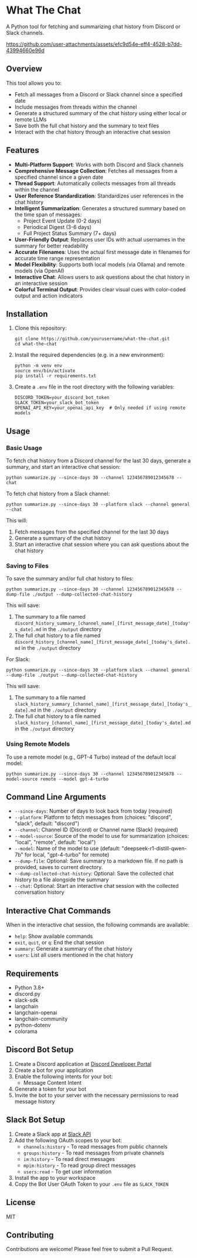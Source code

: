 # What The Chat

A Python tool for fetching and summarizing chat history from Discord or Slack channels.

https://github.com/user-attachments/assets/efc9d54e-eff4-4528-b7dd-43994660e96d

## Overview

This tool allows you to:
- Fetch all messages from a Discord or Slack channel since a specified date
- Include messages from threads within the channel
- Generate a structured summary of the chat history using either local or remote LLMs
- Save both the full chat history and the summary to text files
- Interact with the chat history through an interactive chat session

## Features

- **Multi-Platform Support**: Works with both Discord and Slack channels
- **Comprehensive Message Collection**: Fetches all messages from a specified channel since a given date
- **Thread Support**: Automatically collects messages from all threads within the channel
- **User Reference Standardization**: Standardizes user references in the chat history
- **Intelligent Summarization**: Generates a structured summary based on the time span of messages:
  - Project Event Update (0-2 days)
  - Periodical Digest (3-6 days)
  - Full Project Status Summary (7+ days)
- **User-Friendly Output**: Replaces user IDs with actual usernames in the summary for better readability
- **Accurate Filenames**: Uses the actual first message date in filenames for accurate time range representation
- **Model Flexibility**: Supports both local models (via Ollama) and remote models (via OpenAI)
- **Interactive Chat**: Allows users to ask questions about the chat history in an interactive session
- **Colorful Terminal Output**: Provides clear visual cues with color-coded output and action indicators

## Installation

1. Clone this repository:
   ```
   git clone https://github.com/yourusername/what-the-chat.git
   cd what-the-chat
   ```

2. Install the required dependencies (e.g. in a new environment):
   ```
   python -m venv env
   source env/bin/activate
   pip install -r requirements.txt
   ```

3. Create a `.env` file in the root directory with the following variables:
   ```
   DISCORD_TOKEN=your_discord_bot_token
   SLACK_TOKEN=your_slack_bot_token
   OPENAI_API_KEY=your_openai_api_key  # Only needed if using remote models
   ```

## Usage

### Basic Usage

To fetch chat history from a Discord channel for the last 30 days, generate a summary, and start an interactive chat session:

```
python summarize.py --since-days 30 --channel 123456789012345678 --chat
```

To fetch chat history from a Slack channel:

```
python summarize.py --since-days 30 --platform slack --channel general --chat
```

This will:
1. Fetch messages from the specified channel for the last 30 days
2. Generate a summary of the chat history
3. Start an interactive chat session where you can ask questions about the chat history

### Saving to Files

To save the summary and/or full chat history to files:

```
python summarize.py --since-days 30 --channel 123456789012345678 --dump-file ./output --dump-collected-chat-history
```

This will save:
1. The summary to a file named `discord_history_summary_[channel_name]_[first_message_date]_[today's_date].md` in the `./output` directory
2. The full chat history to a file named `discord_history_[channel_name]_[first_message_date]_[today's_date].md` in the `./output` directory

For Slack:
```
python summarize.py --since-days 30 --platform slack --channel general --dump-file ./output --dump-collected-chat-history
```

This will save:
1. The summary to a file named `slack_history_summary_[channel_name]_[first_message_date]_[today's_date].md` in the `./output` directory
2. The full chat history to a file named `slack_history_[channel_name]_[first_message_date]_[today's_date].md` in the `./output` directory

### Using Remote Models

To use a remote model (e.g., GPT-4 Turbo) instead of the default local model:

```
python summarize.py --since-days 30 --channel 123456789012345678 --model-source remote --model gpt-4-turbo
```

## Command Line Arguments

- `--since-days`: Number of days to look back from today (required)
- `--platform`: Platform to fetch messages from (choices: "discord", "slack", default: "discord")
- `--channel`: Channel ID (Discord) or Channel name (Slack) (required)
- `--model-source`: Source of the model to use for summarization (choices: "local", "remote", default: "local")
- `--model`: Name of the model to use (default: "deepseek-r1-distill-qwen-7b" for local, "gpt-4-turbo" for remote)
- `--dump-file`: Optional: Save summary to a markdown file. If no path is provided, saves to current directory.
- `--dump-collected-chat-history`: Optional: Save the collected chat history to a file alongside the summary
- `--chat`: Optional: Start an interactive chat session with the collected conversation history

## Interactive Chat Commands

When in the interactive chat session, the following commands are available:

- `help`: Show available commands
- `exit`, `quit`, or `q`: End the chat session
- `summary`: Generate a summary of the chat history
- `users`: List all users mentioned in the chat history

## Requirements

- Python 3.8+
- discord.py
- slack-sdk
- langchain
- langchain-openai
- langchain-community
- python-dotenv
- colorama

## Discord Bot Setup

1. Create a Discord application at [Discord Developer Portal](https://discord.com/developers/applications)
2. Create a bot for your application
3. Enable the following intents for your bot:
   - Message Content Intent
4. Generate a token for your bot
5. Invite the bot to your server with the necessary permissions to read message history

## Slack Bot Setup

1. Create a Slack app at [Slack API](https://api.slack.com/apps)
2. Add the following OAuth scopes to your bot:
   - `channels:history` - To read messages from public channels
   - `groups:history` - To read messages from private channels
   - `im:history` - To read direct messages
   - `mpim:history` - To read group direct messages
   - `users:read` - To get user information
3. Install the app to your workspace
4. Copy the Bot User OAuth Token to your `.env` file as `SLACK_TOKEN`

## License

MIT

## Contributing

Contributions are welcome! Please feel free to submit a Pull Request.
